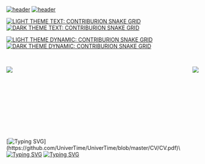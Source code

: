 <!-- DYNAMIC HEADER -->
[![header](https://capsule-render.vercel.app/api?type=waving&color=0:ff0000,100:004bc4&fontColor=FFFFFF&height=256&section=header&text=Hello%20World!&fontSize=75&animation=fadeIn&fontAlignY=35&desc=Welcome%20to%20my%20GitHub%20profile!%20Put%20stars,%20fork%20and%20contribute!&descAlignY=51&descAlign=62#gh-light-mode-only)](https://capsule-render.vercel.app/api?type=waving&color=0:ff0000,100:004bc4&fontColor=FFFFFF&height=256&section=header&text=Hello%20World!&fontSize=75&animation=fadeIn&fontAlignY=35&desc=Welcome%20to%20my%20GitHub%20profile!%20Put%20stars,%20fork%20and%20contribute!&descAlignY=51&descAlign=62#gh-light-mode-only)
[![header](https://capsule-render.vercel.app/api?type=waving&color=0:79ff97,100:004bc4&fontColor=FFFFFF&height=256&section=header&text=Hello%20World!&fontSize=75&animation=fadeIn&fontAlignY=35&desc=Welcome%20to%20my%20GitHub%20profile!%20Put%20stars,%20fork%20and%20contribute!&descAlignY=51&descAlign=62#gh-dark-mode-only)](https://capsule-render.vercel.app/api?type=waving&color=0:79ff97,100:004bc4&fontColor=FFFFFF&height=256&section=header&text=Hello%20World!&fontSize=75&animation=fadeIn&fontAlignY=35&desc=Welcome%20to%20my%20GitHub%20profile!%20Put%20stars,%20fork%20and%20contribute!&descAlignY=51&descAlign=62#gh-dark-mode-only)


<!-- TEXT: CONTRIBURION SNAKE GRID 
<picture>
 <source media="(prefers-color-scheme: dark)" srcset="SnakeGridWG.png" />
  
 <source media="(prefers-color-scheme: light)" srcset="SnakeGrid3.png" />

 <img alt="github contribution grid snake animation" src="SnakeGrid3.png" /> 
</picture>
-->

[![LIGHT THEME TEXT: CONTRIBURION SNAKE GRID](https://raw.githubusercontent.com/UniverTime/UniverTime/master/SnakeGrid3.png#gh-light-mode-only)](https://raw.githubusercontent.com/UniverTime/UniverTime/master/SnakeGrid3.png#gh-light-mode-only)
[![DARK THEME TEXT: CONTRIBURION SNAKE GRID](https://raw.githubusercontent.com/UniverTime/UniverTime/master/SnakeGridWG.png#gh-dark-mode-only)](https://raw.githubusercontent.com/UniverTime/UniverTime/master/SnakeGridWG.png#gh-dark-mode-only)

<!-- DYNAMIC: CONTRIBURION SNAKE GRID 
<picture>
  <source media="(prefers-color-scheme: dark)" srcset="https://github.com/UniverTime/MySelf/blob/output/github-contribution-grid-snake-dark.svg" />
  
  <source media="(prefers-color-scheme: light)" srcset="https://github.com/UniverTime/MySelf/blob/output/github-contribution-grid-snake.svg" />
 
  <img alt="github contribution grid snake animation" src="https://raw.githubusercontent.com/UniverTime/MySelf/output/github-contribution-grid-snake.svg" />
</picture> 
-->

[![LIGHT THEME DYNAMIC: CONTRIBURION SNAKE GRID](https://github.com/UniverTime/MySelf/blob/output/github-contribution-grid-snake.svg#gh-light-mode-only)](https://github.com/UniverTime/MySelf/blob/output/github-contribution-grid-snake.svg#gh-light-mode-only)
[![DARK THEME DYNAMIC: CONTRIBURION SNAKE GRID](https://github.com/UniverTime/MySelf/blob/output/github-contribution-grid-snake-dark.svg#gh-dark-mode-only)](https://github.com/UniverTime/MySelf/blob/output/github-contribution-grid-snake-dark.svg#gh-dark-mode-only)

<!-- [![GitHub stats](https://github-readme-stats.vercel.app/api?username=UniverTime&show_icons=true&bg_color=DEG,000000,800000&text_color=FFFFFF&border_radius=14&ring_color=79ff97&title_color=FFFFFF&icon_color=79ff97)](https://github.com/anuraghazra/github-readme-stats) -->

<!-- [![Top Langs](https://github-readme-stats.vercel.app/api/top-langs/?username=UniverTime&langs_count=10&bg_color=DEG,000000,800000&text_color=FFFFFF&border_radius=14&title_color=FFFFFF)](https://github.com/anuraghazra/github-readme-stats)\ -->
\
<a href="https://github.com/anuraghazra/github-readme-stats">
  
  <img align="left" src="https://github-readme-stats-sigma-five.vercel.app/api?username=UniverTime&show_icons=true&bg_color=DEG,000000,800000&text_color=FFFFFF&border_radius=14&ring_color=79ff97&title_color=FFFFFF&icon_color=79ff97" />

</a>

<a href="https://github.com/anuraghazra/github-readme-stats">
  
  <img align="right" src="https://github-readme-stats-sigma-five.vercel.app/api/top-langs/?username=UniverTime&langs_count=10&bg_color=DEG,000000,800000&text_color=FFFFFF&border_radius=14&title_color=FFFFFF" />

</a>

\
\
\
\
\
\
\
\
\
\
\
[![Typing SVG](https://readme-typing-svg.demolab.com?font=Fira+Code&duration=4000&pause=10000&color=279FF7&center=true&width=150&lines=My+CV+here.)](https://github.com/UniverTime/UniverTime/blob/master/CV/CV.pdf)\
[![Typing SVG](https://readme-typing-svg.herokuapp.com?font=Fira+Code&pause=2000&color=800000&center=true&vCenter=true&multiline=true&width=500&lines=I+am+formatting+your+disk!+See+you+soon!#gh-light-mode-only)](https://git.io/typing-svg#gh-light-mode-only)
[![Typing SVG](https://readme-typing-svg.herokuapp.com?font=Fira+Code&pause=2000&color=79FF97&center=true&vCenter=true&multiline=true&width=500&lines=I+am+formatting+your+disk!+See+you+soon!#gh-dark-mode-only)](https://git.io/typing-svg#gh-dark-mode-only)
